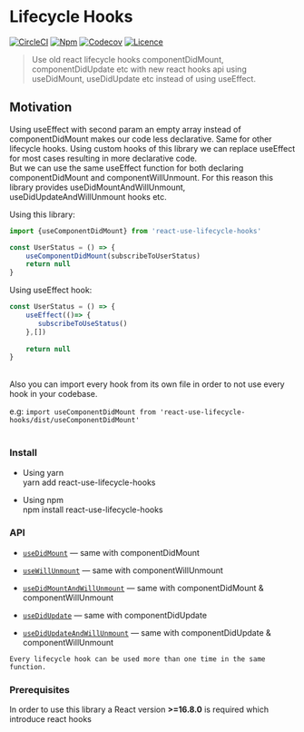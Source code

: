 # Lifecycle Hooks

[![CircleCI](https://img.shields.io/circleci/build/gh/elissaioskon/react-use-lifecycle-hooks/master)](https://circleci.com/gh/elissaioskon/lifecycle-hooks/tree/master)
[![Npm](https://img.shields.io/npm/v/react-use-lifecycle-hooks)](https://www.npmjs.com/package/react-use-lifecycle-hooks) 
[![Codecov](https://img.shields.io/codecov/c/github/elissaioskon/lifecycle-hooks)](https://codecov.io/gh/elissaioskon/lifecycle-hooks) 
[![Licence](https://img.shields.io/github/license/elissaioskon/lifecycle-hooks)](https://github.com/elissaioskon/lifecycle-hooks/blob/master/LICENSE)
>Use old react lifecycle hooks componentDidMount, componentDidUpdate etc with new react hooks api
using useDidMount, useDidUpdate etc instead of using useEffect.

## Motivation

Using useEffect with second param an empty array instead of componentDidMount makes our code less declarative. Same for other lifecycle hooks.
Using custom hooks of this library we can replace useEffect for most cases resulting in more declarative code.   
But we can use the same useEffect function for both declaring componentDidMount and componentWillUnmount.
For this reason this library provides useDidMountAndWillUnmount, useDidUpdateAndWillUnmount hooks etc. 

Using this library:

```jsx
import {useComponentDidMount} from 'react-use-lifecycle-hooks'

const UserStatus = () => {
    useComponentDidMount(subscribeToUserStatus)
    return null
}
```

Using useEffect hook:
```jsx
const UserStatus = () => {
    useEffect(()=> {
       subscribeToUseStatus()
    },[])
    
    return null
}
```  
<br>
Also you can import every hook from its own file in order to not use every hook in your codebase.  
      
e.g: `import useComponentDidMount from 'react-use-lifecycle-hooks/dist/useComponentDidMount' `  
<br>

### Install

- Using yarn   
    yarn add react-use-lifecycle-hooks  
 
- Using npm   
    npm install react-use-lifecycle-hooks  
 

### API

- [`useDidMount`](./docs/useDidMount.md) &mdash; same with componentDidMount
- [`useWillUnmount`](./docs/useWillUnmount.md) &mdash; same with componentWillUnmount 
- [`useDidMountAndWillUnmount`](./docs/useDidMountAndWillUnmount.md) &mdash; same with componentDidMount & componentWillUnmount

- [`useDidUpdate`](./docs/useDidUpdate.md) &mdash; same with componentDidUpdate 
- [`useDidUpdateAndWillUnmount`](./docs/useDidUpdateAndWillUnmount.md) &mdash; same with componentDidUpdate & componentWillUnmount

`Every lifecycle hook can be used more than one time in the same function.`

### Prerequisites
 
In order to use this library a React version **>=16.8.0** is required which introduce react hooks
